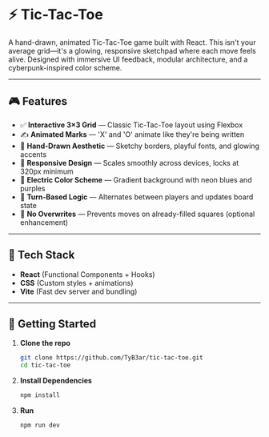 # ⚡️ Tic-Tac-Toe

A hand-drawn, animated Tic-Tac-Toe game built with React. This isn't your average grid—it's a glowing, responsive sketchpad where each move feels alive. Designed with immersive UI feedback, modular architecture, and a cyberpunk-inspired color scheme.

---

## 🎮 Features

- ✅ **Interactive 3×3 Grid** — Classic Tic-Tac-Toe layout using Flexbox
- ✍️ **Animated Marks** — 'X' and 'O' animate like they're being written
- 🎨 **Hand-Drawn Aesthetic** — Sketchy borders, playful fonts, and glowing accents
- 📱 **Responsive Design** — Scales smoothly across devices, locks at 320px minimum
- 🌈 **Electric Color Scheme** — Gradient background with neon blues and purples
- 🔁 **Turn-Based Logic** — Alternates between players and updates board state
- 🚫 **No Overwrites** — Prevents moves on already-filled squares (optional enhancement)

---

## 🧱 Tech Stack

- **React** (Functional Components + Hooks)
- **CSS** (Custom styles + animations)
- **Vite** (Fast dev server and bundling)

---

## 🚀 Getting Started

1. **Clone the repo**
   ```bash
   git clone https://github.com/TyB3ar/tic-tac-toe.git
   cd tic-tac-toe
   ```

2. **Install Dependencies** 
    ```bash
    npm install 
    ``` 

3. **Run** 
    ```bash
    npm run dev
    ```

